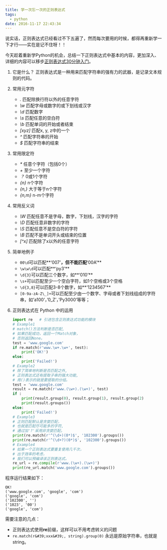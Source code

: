 ```yaml
---
title: 学一次忘一次的正则表达式
tags:
  - python
date: 2016-11-17 22:43:34
---
```


说实话，正则表达式已经看过不下五遍了，然而每次要用的时候，都得再重新学一下才行——实在是记不住呀！！

今天趁着重新学Python的机会，总结一下正则表达式中基本的内容，更加深入、详细的内容可以移步[正则表达式30分钟入门](http://deerchao.net/tutorials/regex/regex.htm)。

<!--more-->

1.  它是什么？
   正则表达式是一种用来匹配字符串的强有力的武器，是记录文本规则的代码。
2. 常用元字符
   *   _._ 匹配除换行符以外的任意字符
   *   _\w_        匹配字母或数字的或下划线或汉字
   *   _\d_        匹配数字
   *   _\s_        匹配任意的空白符
   *   _\b_        匹配单词的开始或者结束
   *   _[xyz]_     匹配x, y, z中的一个
   *   _^_         匹配字符串的开始
   *   _$_         匹配字符串的结束

3. 常用限定符

   *   _*_        任意个字符（包括0个）
   *   _+_        至少一个字符
   *   _？_         0或1个字符
   *   _{n}_       n个字符
   *   _{n,}_      大于等于n个字符
   *   _{n,m}_     n-m个字符

4. 常用反义词

   *   _\W_        匹配任意不是字母，数字，下划线，汉字的字符
   *   _\D_        匹配任意非数字的字符
   *   _\S_        匹配任意不是空白符的字符
   *   _\B_        匹配不是单词开头或结束的位置
   *   _[^x]_      匹配除了x以外的任意字符

5. 简单地例子

   *   `00\d`可以匹配**‘007’**，但不能匹配**‘00A’**
   *   `\w\w\d`可以匹配**‘py3’**
   *   `\d{3}`可以匹配三个数字，如**‘010’**
   *   `\s+`可以匹配至少一个空白字符，如1个空格或3个空格
   *   `\d{3,8}`可以匹配3-8个数字，如**‘1234567’**
   *   `[0-9a-zA-Z\_]+`可以匹配至少由一个数字、字母或者下划线组成的字符串，如’a100’，’0_Z’，’Py3000’等等；

6. 正则表达式在 Python 中的运用

   ```python
   import re   # 引进包含正则表达式功能的模块
   # Example1
   # match()方法判断是否匹配,
   # 如果匹配成功，返回一个Match对象，
   # 否则返回None。
   test = 'www.google.com'
   if re.match(r'www.\w+.\w+', test):
       print('OK!')
   else:
       print('Failed!')
   # Example2   
   # 除了简单地判断是否匹配之外,
   # 正则表达式还有提取子串的强大功能,
   # 用()表示的就是要提取的分组。
   test = 'www.google.com'
   result = re.match(r'www.(\w+).(\w+)', test)
   if :
       print(result.group(0), result.group(1), result.group(2)
       print(result.groups())
   else:
       print('Failed!')
   # Example3
   # 正则匹配默认是贪婪匹配，
   # 也就是匹配尽可能多的字符,
   # 通过加'?'采用非贪婪匹配。
   print(re.match(r'^(\d+)(0*)$', '102300').groups())
   print(re.match(r'^(\d+?)(0*)$', '102300').groups())
   # Example4
   # 如果一个正则表达式要重复使用几千次，
   # 出于效率的考虑，
   # 我们可以预编译该正则表达式。
   re_url = re.compile(r'www.(\w+).(\w+)')
   print(re_url.match('www.google.com').groups())
   ```

程序运行结果如下：

```
OK!
('www.google.com', 'google', 'com')
('google', 'com')
('102300', '')
('1023', '00')
('google', 'com')
```

需要注意的几点：

*   正则表达式使用**re**前缀，这样可以不用考虑转义的问题
*   `re.match(r&#39;xxx&#39;, string).group(0)` 永远是原始字符串，也就是 string。
